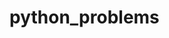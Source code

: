 # python_problems
<!-- In this section, I’ll show you a simple “guess the 
number” game. When you run this program, the output will look some
thing like this:
 I am thinking of a number between 1 and 20.
 Take a guess.
 10
 Your guess is too low.
 Take a guess.
 15
 Your guess is too low.
 Take a guess.
 17
 Your guess is too high.
 Take a guess.
 16
 Good job! You guessed my number in 4 guesses! -->
